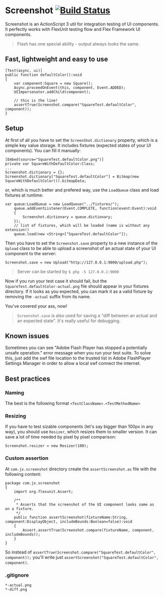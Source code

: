 Screenshot [![Build Status](https://travis-ci.org/honzabrecka/Screenshot.svg?branch=master)](https://travis-ci.org/honzabrecka/Screenshot)
==========

Screenshot is an ActionScript 3 util for integration testing of UI components. It perfectly works with FlexUnit testing flow and Flex Framework UI components.

> Flash has one special ability - output always looks the same.

Fast, lightweight and easy to use
---------------------------------

```as3
[Test(async, ui)]
public function defaultColor():void
{
	var component:Square = new Square();
	Async.proceedOnEvent(this, component, Event.ADDED);
    UIImpersonator.addChild(component);
	
	// this is the line!
	assertTrue(Screenshot.compare("SquareTest.defaultColor", component));
}
```

Setup
-----

At first of all you have to set the `ScreenShot.dictionary` property, which is a simple key value storage. It includes fixtures (expected states of your UI components). You can fill it manually:

```as3
[Embed(source="SquareTest.defaultColor.png")]
private var SquareWithDefaultColor:Class;
...
Screenshot.dictionary = {};
Screenshot.dictionary["SquareTest.defaultColor"] = Bitmap(new SquareWithDefaultColor()).bitmapData;
```

or, which is much better and prefered way, use the `LoadQueue` class and load fixtures at runtime:

```as3
var queue:LoadQueue = new LoadQueue("../fixtures/");
	queue.addEventListener(Event.COMPLETE, function(event:Event):void
	{
		Screenshot.dictionary = queue.dictionary;
	});
	// list of fixtures, which will be loaded (name is without any extension!)
	queue.load(new <String>["SquareTest.defaultColor"]);
```

Then you have to set the `Screenshot.save` property to a new instance of the `Upload` class to be able to upload a screenshot of an actual state of your UI component to the server:

```as3
Screenshot.save = new Upload("http://127.0.0.1:9000/upload.php");
```

> Server can be started by `$ php -S 127.0.0.1:9000`

Now if you run your test case it should fail, but the `SquareTest.defaultColor-actual.png` file should appear in your fixtures directory. If it looks as you expected, you can mark it as a valid fixture by removing the `-actual` suffix from its name.

You've covered your ass, now!

> `Screenshot.save` is also used for saving a "diff between an actual and an expected state". It's really useful for debugging.

Known issues
------------

Sometimes you can see "Adobe Flash Player has stopped a potentially unsafe operation." error message when you run your test suite. To solve this, just add the swf file location to the trusted list in Adobe FlashPlayer Settings Manager in order to allow a local swf connect the internet.

Best practices
--------------

### Naming

The best is the following format `<TestClassName>.<TestMethodName>`

### Resizing

If you have to test sizable components (let's say bigger than 100px in any way), you should use `Resizer`, which resizes them to smaller version. It can save a lot of time needed by pixel by pixel comparison:

```as3
Screenshot.resizer = new Resizer(100);
```

### Custom assertion

At `com.jx.screenshot` directory create the `assertScreenshot.as` file with the following content:

```as3
package com.jx.screenshot
{
	import org.flexunit.Assert;

	/**
	 * Asserts that the screenshot of the UI component looks same as on a fixture.
	 */
	public function assertScreenshot(fixtureName:String, component:DisplayObject, includeBounds:Boolean=false):void
	{
		Assert.assertTrue(Screenshot.compare(fixtureName, component, includeBounds));
	}
}
```

So instead of `assertTrue(Screenshot.compare("SquareTest.defaultColor", component));` you'll write just `assertScreenshot("SquareTest.defaultColor", component)`.

### .gitignore

```
*-actual.png
*-diff.png
```
